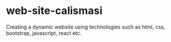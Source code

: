 # web-site-calismasi
Creating a dynamic website using technologies such as html, css, bootstrap, javascript, react etc. 
